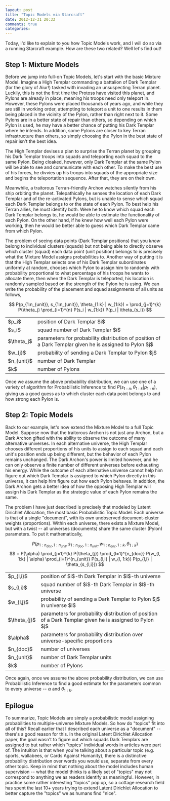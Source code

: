 ```yaml
---
layout: post
title: "Topic Models via Starcraft"
date: 2012-12-31 20:33
comments: true
categories: 
---
```


Today, I'd like to explain to you how Topic Models work, and I will do so via a
running Starcraft example.  How are these two related? Well let's find out!


Step 1: Mixture Models
----------------------


Before we jump into full-on Topic Models, let's start with the basic Mixture
Model.  Imagine a High Templar commanding a battalion of Dark Templar (for the
glory of Aiur!) tasked with invading an unsuspecting Terran planet.  Luckily,
this is not the first time the Protoss have visited this planet, and Pylons are
already in place, meaning his troops need only teleport in.  However, these
Pylons were placed thousands of years ago, and while they are still in working
order, attempting to teleport a unit to one results in them being placed in the
vicinity of the Pylon, rather than right next to it.  Some Pylons are in a
better state of repair than others, so depending on which Pylon is used, he may
have a better chance of putting his Dark Templar where he intends.  In
addition, some Pylons are closer to key Terran infrastructure than others, so
simply choosing the Pylon in the best state of repair isn't the best idea.


The High Templar devises a plan to surprise the Terran planet by grouping his
Dark Templar troops into squads and teleporting each squad to the same Pylon.
Being cloaked, however, only Dark Templar at the same Pylon will be able to see
and communicate with each other.  To make the best use of his forces, he
divvies up his troops into squads of the appropriate size and begins the
teleportation sequence.  After that, they are on their own.


Meanwhile, a traitorous Terran-friendly Archon watches silently from his ship
orbiting the planet.  Telepathically he senses the location of each Dark
Templar and of the re-activated Pylons, but is unable to sense which squad each
Dark Templar belongs to or the state of each Pylon.  To best help his Terran
allies, he must identify both.  Were he to know which squad each Dark Templar
belongs to, he would be able to estimate the functionality of each Pylon.  On
the other hand, if he knew how well each Pylon were working, then he would be
better able to guess which Dark Templar came from which Pylon.


The problem of seeing data points (Dark Templar positions) that you _know_
belong to individual clusters (squads) but not being able to directly observe
which cluster (squad) each data point (unit position) belongs to is precisely
what the Mixture Model assigns probabilities to.  Another way of putting it is
that the High Templar selects one of his Dark Templar subordinates uniformly at
random, chooses which Pylon to assign him to randomly with probability
proportional to what percentage of his troops he wants to allocate there, then
when the Dark Templar is teleported, his location is randomly sampled based on
the strength of the Pylon he is using.  We can write the probability of the
placement and squad assignments of all units as follows,


$$ P(p_{1:n_{unit}}, s_{1:n_{unit}}, \theta_{1:k} | w_{1:k}) = \prod_{j=1}^{k} P(\theta_j) \prod_{i=1}^{n} P(s_i | w_{1:k}) P(p_i | \theta_{s_i}) $$

<table>
  <tr>
    <td> $p_i$ </td>
    <td> position of Dark Templar $i$ </td>
  </tr>
  <tr>
    <td> $s_i$ </td>
    <td> squad number of Dark Templar $i$ </td>
  </tr>
  <tr> 
    <td> $\theta_j$ </td>
    <td> parameters for probability distribution of position of a Dark Templar given he is assigned to Pylon $j$ </td>
  </tr>
  <tr>
    <td> $w_{j}$ </td>
    <td> probability of sending a Dark Templar to Pylon $j$ </td>
  </tr>
  <tr>
    <td> $n_{unit}$ </td>
    <td> number of Dark Templar </td>
  </tr>
  <tr>
    <td> $k$ </td>
    <td> number of Pylons </td>
  </tr>
</table>


Once we assume the above probability distribution, we can use one of a variety
of algorithm for Probabilistic Inference to find
$P(s_{1:n} , \theta_{1:k} | p_{1:n})$, giving us a good guess as to which
cluster each data point belongs to and how strong each Pylon is.


Step 2: Topic Models
--------------------

Back to our example, let's now extend the Mixture Model to a full Topic Model.
Suppose now that the traitorous Archon is not just any Archon, but a Dark
Archon gifted with the ability to observe the outcome of many alternative
universes.  In each alternative universe, the High Templar chooses different
proportions of his units to assign to each squad and each unit's position ends
up being different, but the behavior of each Pylon remains unchanged.  The Dark
Archon's power is limited however, and he can only observe a finite number of
different universes before exhausting his energy.  While the outcome of each
alternative universe cannot help him figure out which Dark Templar is assigned
to which Pylon directly in this universe, it can help him figure out how each
Pylon behaves.  In addition, the Dark Archon gets a better idea of how the
opposing High Templar will assign his Dark Templar as the strategic value of
each Pylon remains the same.


The problem I have just described is precisely that modeled by Latent Dirichlet
Allocation, the most basic Probabilistic Topic Model. Each universe is that of
a single "document", with its own unobserved document-cluster weights
(proportions).  Within each universe, there exists a Mixture Model, but with a
twist -- all universes (documents) share the same cluster (Pylon) parameters.
To put it mathematically,


$$ P(p_{1:n_{doc},1:n_{unit}}, s_{1:n_{doc},1:n_{unit}}, w_{1:n_{doc}, 1:k}, \theta_{1:k}) $$
$$ = P(\alpha) \prod_{j=1}^{k} P(\theta_{j}) \prod_{l=1}^{n_{doc}} P(w_{l, 1:k} | \alpha) \prod_{i=1}^{n_{unit}} P(s_{l,i} | w_{l, 1:k}) P(p_{l,i} | \theta_{s_{l,i}}) $$

<table>
  <tr>
     <td> $p_{l,i}$ </td>
     <td> position of $i$-th Dark Templar in $l$-th universe </td>
  </tr>
  <tr>
     <td> $s_{l,i}$ </td>
     <td> squad number of $i$-th Dark Templar in $l$-th universe </td>
  </tr>
  <tr>
     <td> $w_{l,j}$ </td>
     <td> probability of sending a Dark Templar to Pylon $j$ in universe $l$ </td>
  </tr>
  <tr>
     <td> $\theta_{j}$ </td>
     <td> parameters for probability distribution of position of a Dark Templar given he is assigned to Pylon $j$ </td>
  </tr>
  <tr>
     <td> $\alpha$ </td>
     <td> parameters for probability distribution over universe-specific proportions </td>
  </tr>
  <tr>
     <td> $n_{doc}$ </td>
     <td> number of universes </td>
  </tr>
  <tr>
     <td> $n_{unit}$ </td>
     <td> number of Dark Templar units </td>
  </tr>
  <tr>
     <td> $k$ </td>
     <td> number of Pylons </td>
  </tr>
</table>



Once again, once we assume the above probability distribution, we can use
Probabilistic Inference to find a good estimate for the parameters common to
every universe -- $\alpha$ and $\theta_{1:k}$.


Epilogue
--------


To summarize, Topic Models are simply a probabilistic model assigning
probabilities to multiple-universe Mixture Models.  So how do  "topics" fit
into all of this?  Recall earlier that I described each universe as a
"document" -- there's a good reason for this. In the original Latent Dirichlet
Allocation paper, the goal wasn't to figure out which squads Dark Templars are
assigned to but rather which "topics" individual words in articles were part
of.  The intuition is that when you're talking about a particular topic (e.g.
sports, wallabees, or Cards Against Humanity), there is a distinctive
probability distribution over words you would use, separate from every other
topic.  Keep in mind that nothing about the model includes human supervision --
what the model thinks is a likely set of "topics" may not correspond to
anything we as readers identify as meaningful.  However, in practice some
rather interesting "topics" pop up, so a cottage research field has spent the
last 10+ years trying to extend Latent Dirichlet Allocation to better capture
the "topics" we as humans find "nice".
